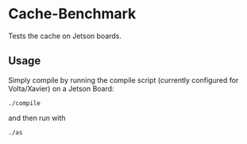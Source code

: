 # Cache-Benchmark
Tests the cache on Jetson boards.
## Usage
Simply compile by running the compile script (currently configured for Volta/Xavier) on a Jetson Board:
```
./compile
```
and then run with
```
./as
```
